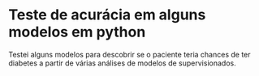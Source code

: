 # Teste de acurácia em alguns modelos em python
Testei alguns modelos para descobrir se o paciente teria chances de ter diabetes a partir de várias análises de modelos de supervisionados.
